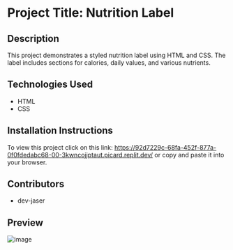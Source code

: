# Project Title: Nutrition Label

## Description
This project demonstrates a styled nutrition label using HTML and CSS. The label includes sections for calories, daily values, and various nutrients.

## Technologies Used
- HTML
- CSS

## Installation Instructions
To view this project click on this link: https://92d7229c-68fa-452f-877a-0f0fdedabc68-00-3kwncojjptaut.picard.replit.dev/ or copy and paste it into your browser.

## Contributors
- dev-jaser

## Preview
![image](https://github.com/user-attachments/assets/05c0be80-11d3-4514-957a-7d17b6bec6bc)

